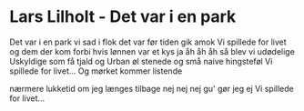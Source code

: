 # Lars Lilholt - Det var i en park


Det var i en park
vi sad i flok
det var før tiden
gik amok
Vi spillede for livet
og dem der kom forbi
hvis lønnen var et kys ja
åh åh åh
så blev vi udødelige
Uskyldige som få
tjald og Urban øl
stenede og små
naive hingsteføl
Vi spillede for livet...
Og mørket kommer listende

nærmere lukketid
om jeg længes tilbage
nej nej nej
gu' gør jeg ej
Vi spillede for livet...
